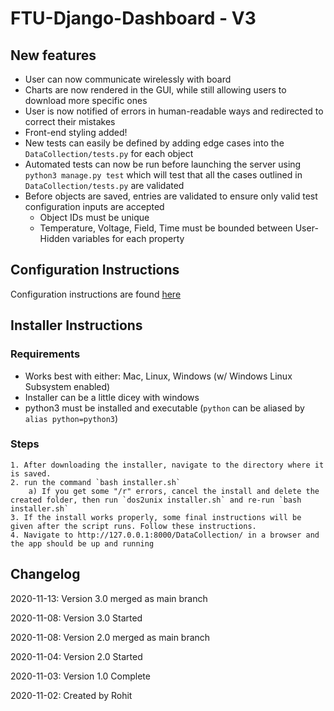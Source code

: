 # FTU-Django-Dashboard - V3
## New features
- User can now communicate wirelessly with board
- Charts are now rendered in the GUI, while still allowing users to download more specific ones
- User is now notified of errors in human-readable ways and redirected to correct their mistakes
- Front-end styling added!
- New tests can easily be defined by adding edge cases into the `DataCollection/tests.py` for each object
- Automated tests can now be run before launching the server using `python3 manage.py test` which will test that all the cases outlined in `DataCollection/tests.py` are validated
- Before objects are saved, entries are validated to ensure only valid test configuration inputs are accepted
	- Object IDs must be unique
	- Temperature, Voltage, Field, Time must be bounded between User-Hidden variables for each property

## Configuration Instructions
Configuration instructions are found [here](https://www.youtube.com/watch?v=tXPInUTOc4o&ab_channel=FTUReliability)

## Installer Instructions

### Requirements
- Works best with either: Mac, Linux, Windows (w/ Windows Linux Subsystem enabled)
- Installer can be a little dicey with windows
- python3 must be installed and executable (`python` can be aliased by `alias python=python3`)

### Steps
	1. After downloading the installer, navigate to the directory where it is saved.
	2. run the command `bash installer.sh`
		a) If you get some "/r" errors, cancel the install and delete the created folder, then run `dos2unix installer.sh` and re-run `bash installer.sh`
	3. If the install works properly, some final instructions will be given after the script runs. Follow these instructions.
	4. Navigate to http://127.0.0.1:8000/DataCollection/ in a browser and the app should be up and running

## Changelog
2020-11-13: Version 3.0 merged as main branch

2020-11-08: Version 3.0 Started

2020-11-08: Version 2.0 merged as main branch

2020-11-04: Version 2.0 Started

2020-11-03: Version 1.0 Complete

2020-11-02: Created by Rohit
